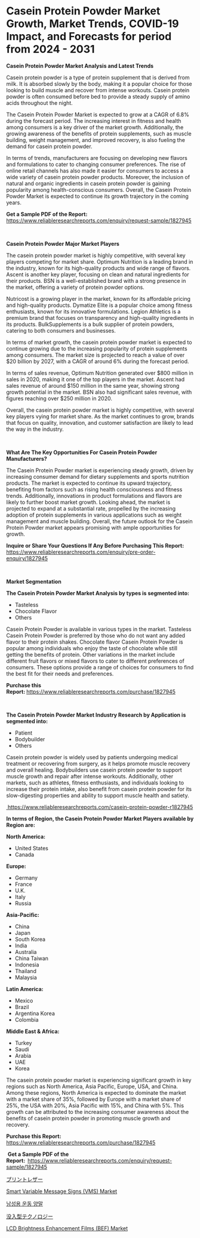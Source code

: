 <p><h1>Casein Protein Powder Market Growth, Market Trends, COVID-19 Impact, and Forecasts for period from 2024 - 2031</h1></p><p><strong>Casein Protein Powder Market Analysis and Latest Trends</strong></p>
<p><p>Casein protein powder is a type of protein supplement that is derived from milk. It is absorbed slowly by the body, making it a popular choice for those looking to build muscle and recover from intense workouts. Casein protein powder is often consumed before bed to provide a steady supply of amino acids throughout the night.</p><p>The Casein Protein Powder Market is expected to grow at a CAGR of 6.8% during the forecast period. The increasing interest in fitness and health among consumers is a key driver of the market growth. Additionally, the growing awareness of the benefits of protein supplements, such as muscle building, weight management, and improved recovery, is also fueling the demand for casein protein powder.</p><p>In terms of trends, manufacturers are focusing on developing new flavors and formulations to cater to changing consumer preferences. The rise of online retail channels has also made it easier for consumers to access a wide variety of casein protein powder products. Moreover, the inclusion of natural and organic ingredients in casein protein powder is gaining popularity among health-conscious consumers. Overall, the Casein Protein Powder Market is expected to continue its growth trajectory in the coming years.</p></p>
<p><strong>Get a Sample PDF of the Report:&nbsp;</strong> <a href="https://www.reliableresearchreports.com/enquiry/request-sample/1827945">https://www.reliableresearchreports.com/enquiry/request-sample/1827945</a></p>
<p>&nbsp;</p>
<p><strong>Casein Protein Powder Major Market Players</strong></p>
<p><p>The casein protein powder market is highly competitive, with several key players competing for market share. Optimum Nutrition is a leading brand in the industry, known for its high-quality products and wide range of flavors. Ascent is another key player, focusing on clean and natural ingredients for their products. BSN is a well-established brand with a strong presence in the market, offering a variety of protein powder options.</p><p>Nutricost is a growing player in the market, known for its affordable pricing and high-quality products. Dymatize Elite is a popular choice among fitness enthusiasts, known for its innovative formulations. Legion Athletics is a premium brand that focuses on transparency and high-quality ingredients in its products. BulkSupplements is a bulk supplier of protein powders, catering to both consumers and businesses.</p><p>In terms of market growth, the casein protein powder market is expected to continue growing due to the increasing popularity of protein supplements among consumers. The market size is projected to reach a value of over $20 billion by 2027, with a CAGR of around 6% during the forecast period.</p><p>In terms of sales revenue, Optimum Nutrition generated over $800 million in sales in 2020, making it one of the top players in the market. Ascent had sales revenue of around $150 million in the same year, showing strong growth potential in the market. BSN also had significant sales revenue, with figures reaching over $250 million in 2020.</p><p>Overall, the casein protein powder market is highly competitive, with several key players vying for market share. As the market continues to grow, brands that focus on quality, innovation, and customer satisfaction are likely to lead the way in the industry.</p></p>
<p>&nbsp;</p>
<p><strong>What Are The Key Opportunities For Casein Protein Powder Manufacturers?</strong></p>
<p><p>The Casein Protein Powder market is experiencing steady growth, driven by increasing consumer demand for dietary supplements and sports nutrition products. The market is expected to continue its upward trajectory, benefiting from factors such as rising health consciousness and fitness trends. Additionally, innovations in product formulations and flavors are likely to further boost market growth. Looking ahead, the market is projected to expand at a substantial rate, propelled by the increasing adoption of protein supplements in various applications such as weight management and muscle building. Overall, the future outlook for the Casein Protein Powder market appears promising with ample opportunities for growth.</p></p>
<p><strong>Inquire or Share Your Questions If Any Before Purchasing This Report:</strong> <a href="https://www.reliableresearchreports.com/enquiry/pre-order-enquiry/1827945">https://www.reliableresearchreports.com/enquiry/pre-order-enquiry/1827945</a></p>
<p>&nbsp;</p>
<p><strong>Market Segmentation</strong></p>
<p><strong>The Casein Protein Powder Market Analysis by types is segmented into:</strong></p>
<p><ul><li>Tasteless</li><li>Chocolate Flavor</li><li>Others</li></ul></p>
<p><p>Casein Protein Powder is available in various types in the market. Tasteless Casein Protein Powder is preferred by those who do not want any added flavor to their protein shakes. Chocolate flavor Casein Protein Powder is popular among individuals who enjoy the taste of chocolate while still getting the benefits of protein. Other variations in the market include different fruit flavors or mixed flavors to cater to different preferences of consumers. These options provide a range of choices for consumers to find the best fit for their needs and preferences.</p></p>
<p><strong>Purchase this Report:&nbsp;</strong><a href="https://www.reliableresearchreports.com/purchase/1827945">https://www.reliableresearchreports.com/purchase/1827945</a></p>
<p>&nbsp;</p>
<p><strong>The Casein Protein Powder Market Industry Research by Application is segmented into:</strong></p>
<p><ul><li>Patient</li><li>Bodybuilder</li><li>Others</li></ul></p>
<p><p>Casein protein powder is widely used by patients undergoing medical treatment or recovering from surgery, as it helps promote muscle recovery and overall healing. Bodybuilders use casein protein powder to support muscle growth and repair after intense workouts. Additionally, other markets, such as athletes, fitness enthusiasts, and individuals looking to increase their protein intake, also benefit from casein protein powder for its slow-digesting properties and ability to support muscle health and satiety.</p></p>
<p><a href="https://www.reliableresearchreports.com/casein-protein-powder-r1827945">&nbsp;https://www.reliableresearchreports.com/casein-protein-powder-r1827945</a></p>
<p><strong>In terms of Region, the Casein Protein Powder Market Players available by Region are:</strong></p>
<p>
    <p> <strong> North America: </strong>
        <ul>
            <li>United States</li>
            <li>Canada</li>
        </ul>
        </p> 
    <p> <strong> Europe: </strong>
        <ul>
            <li>Germany</li>
            <li>France</li>
            <li>U.K.</li>
            <li>Italy</li>
            <li>Russia</li>
        </ul>
        </p> 
    <p> <strong> Asia-Pacific: </strong>
        <ul>
            <li>China</li>
            <li>Japan</li>
            <li>South Korea</li>
            <li>India</li>
            <li>Australia</li>
            <li>China Taiwan</li>
            <li>Indonesia</li>
            <li>Thailand</li>
            <li>Malaysia</li>
        </ul>
        </p> 
    <p> <strong> Latin America: </strong>
        <ul>
            <li>Mexico</li>
            <li>Brazil</li>
            <li>Argentina Korea</li>
            <li>Colombia</li>
        </ul>
        </p> 
    <p> <strong> Middle East & Africa: </strong>
        <ul>
            <li>Turkey</li>
            <li>Saudi</li>
            <li>Arabia</li>
            <li>UAE</li>
            <li>Korea</li>
        </ul>
    </p>
    </p>
<p><p>The casein protein powder market is experiencing significant growth in key regions such as North America, Asia Pacific, Europe, USA, and China. Among these regions, North America is expected to dominate the market with a market share of 35%, followed by Europe with a market share of 25%, the USA with 20%, Asia Pacific with 15%, and China with 5%. This growth can be attributed to the increasing consumer awareness about the benefits of casein protein powder in promoting muscle growth and recovery.</p></p>
<p><strong>Purchase this Report: </strong><a href="https://www.reliableresearchreports.com/purchase/1827945">https://www.reliableresearchreports.com/purchase/1827945</a></p>
<p>&nbsp;<strong>Get a Sample PDF of the Report:&nbsp;&nbsp;</strong><a href="https://www.reliableresearchreports.com/enquiry/request-sample/1827945">https://www.reliableresearchreports.com/enquiry/request-sample/1827945</a></p>
<p><strong></strong></p>
<p><p><a href="https://github.com/TysonKub/Market-Research-Report-List-1/blob/main/2004763150323.md">プリントレザー</a></p><p><a href="https://github.com/juniordelafrance/Market-Research-Report-List-3/blob/main/smart-variable-message-signs-vms-market.md">Smart Variable Message Signs (VMS) Market</a></p><p><a href="https://github.com/bossladyaries0/Market-Research-Report-List-1/blob/main/2319731160259.md">남성용 운동 양말</a></p><p><a href="https://github.com/RaeJenkins1952/Market-Research-Report-List-1/blob/main/5176565150322.md">没入型テクノロジー</a></p><p><a href="https://github.com/jaidynmorantestelletmjzya/Market-Research-Report-List-3/blob/main/lcd-brightness-enhancement-films-bef-market.md">LCD Brightness Enhancement Films (BEF) Market</a></p></p>